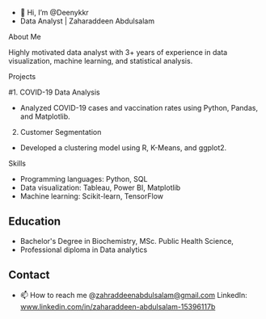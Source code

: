 - 👋 Hi, I’m @Deenykkr
- Data Analyst | Zaharaddeen Abdulsalam 

About Me

Highly motivated data analyst with 3+ years of experience in data visualization, machine learning, and statistical analysis.

Projects

#1. COVID-19 Data Analysis
* Analyzed COVID-19 cases and vaccination rates using Python, Pandas, and Matplotlib.

2. Customer Segmentation
* Developed a clustering model using R, K-Means, and ggplot2.

Skills

* Programming languages: Python, SQL
* Data visualization: Tableau, Power BI, Matplotlib
* Machine learning: Scikit-learn, TensorFlow

## Education

* Bachelor's Degree in Biochemistry, MSc. Public Health Science,
* Professional diploma in Data analytics 

## Contact

- 📫 How to reach me @zahraddeenabdulsalam@gmail.com
LinkedIn: www.linkedin.com/in/zaharaddeen-abdulsalam-15396117b
<!---
Deenykkr/Deenykkr is a ✨ special ✨ repository because its `README.md` (this file) appears on your GitHub profile.
You can click the Preview link to take a look at your changes.
--->
